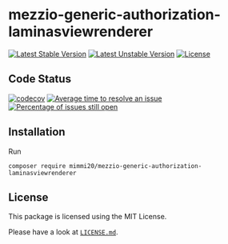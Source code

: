 # mezzio-generic-authorization-laminasviewrenderer

[![Latest Stable Version](https://poser.pugx.org/mimmi20/mezzio-generic-authorization-laminasviewrenderer/v/stable?format=flat-square)](https://packagist.org/packages/mimmi20/mezzio-generic-authorization-laminasviewrenderer)
[![Latest Unstable Version](https://poser.pugx.org/mimmi20/mezzio-generic-authorization-laminasviewrenderer/v/unstable?format=flat-square)](https://packagist.org/packages/mimmi20/mezzio-generic-authorization-laminasviewrenderer)
[![License](https://poser.pugx.org/mimmi20/mezzio-generic-authorization-laminasviewrenderer/license?format=flat-square)](https://packagist.org/packages/mimmi20/mezzio-generic-authorization-laminasviewrenderer)

## Code Status

[![codecov](https://codecov.io/gh/mimmi20/mezzio-generic-authorization-laminasviewrenderer/branch/master/graph/badge.svg)](https://codecov.io/gh/mimmi20/mezzio-generic-authorization-laminasviewrenderer)
[![Average time to resolve an issue](http://isitmaintained.com/badge/resolution/mimmi20/mezzio-generic-authorization-laminasviewrenderer.svg)](http://isitmaintained.com/project/mimmi20/mezzio-generic-authorization-laminasviewrenderer "Average time to resolve an issue")
[![Percentage of issues still open](http://isitmaintained.com/badge/open/mimmi20/mezzio-generic-authorization-laminasviewrenderer.svg)](http://isitmaintained.com/project/mimmi20/mezzio-generic-authorization-laminasviewrenderer "Percentage of issues still open")

## Installation

Run

```shell
composer require mimmi20/mezzio-generic-authorization-laminasviewrenderer
```

## License

This package is licensed using the MIT License.

Please have a look at [`LICENSE.md`](LICENSE.md).
